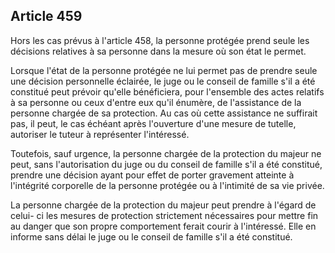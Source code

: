 Article 459
----
Hors les cas prévus à l'article 458, la personne protégée prend seule les
décisions relatives à sa personne dans la mesure où son état le permet.

Lorsque l'état de la personne protégée ne lui permet pas de prendre seule une
décision personnelle éclairée, le juge ou le conseil de famille s'il a été
constitué peut prévoir qu'elle bénéficiera, pour l'ensemble des actes relatifs à
sa personne ou ceux d'entre eux qu'il énumère, de l'assistance de la personne
chargée de sa protection. Au cas où cette assistance ne suffirait pas, il peut,
le cas échéant après l'ouverture d'une mesure de tutelle, autoriser le tuteur à
représenter l'intéressé.

Toutefois, sauf urgence, la personne chargée de la protection du majeur ne peut,
sans l'autorisation du juge ou du conseil de famille s'il a été constitué,
prendre une décision ayant pour effet de porter gravement atteinte à l'intégrité
corporelle de la personne protégée ou à l'intimité de sa vie privée.

La personne chargée de la protection du majeur peut prendre à l'égard de celui-
ci les mesures de protection strictement nécessaires pour mettre fin au danger
que son propre comportement ferait courir à l'intéressé. Elle en informe sans
délai le juge ou le conseil de famille s'il a été constitué.
